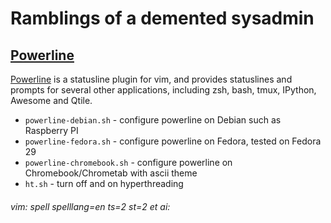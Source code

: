 # Ramblings of a demented sysadmin 

## [Powerline]

[Powerline] is a statusline plugin for vim, and provides statuslines and prompts for several other applications, including zsh, bash, tmux, IPython, Awesome and Qtile. 

- `powerline-debian.sh` - configure powerline on Debian such as Raspberry PI
- `powerline-fedora.sh` - configure powerline on Fedora, tested on Fedora 29
- `powerline-chromebook.sh` - configure powerline on Chromebook/Chrometab with ascii theme
- `ht.sh` - turn off and on hyperthreading 

###### vim: spell spelllang=en ts=2 st=2 et ai:

[Powerline]: https://github.com/powerline/powerline
